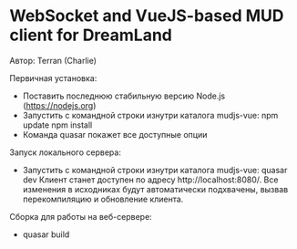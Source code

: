 # WebSocket and VueJS-based MUD client for DreamLand

Автор: Terran (Charlie)

Первичная установка:

* Поставить последнюю стабильную версию Node.js (https://nodejs.org)
* Запустить с командной строки изнутри каталога mudjs-vue:
  npm update
  npm install
* Команда quasar покажет все доступные опции

Запуск локального сервера:

* Запустить с командной строки изнутри каталога mudjs-vue:
  quasar dev
  Клиент станет доступен по адресу http://localhost:8080/. Все изменения в исходниках будут
  автоматически подхвачены, вызвав перекомпиляцию и обновление клиента.

Сборка для работы на веб-сервере:

* quasar build




